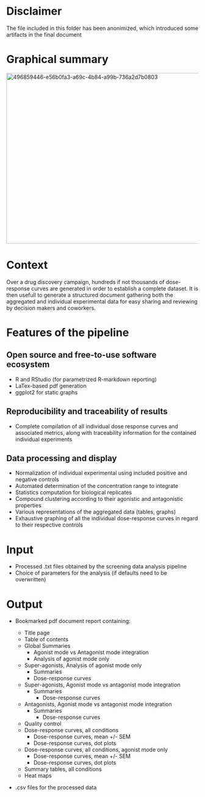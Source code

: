 # Disclaimer

The file included in this folder has been anonimized, which introduced some artifacts in the final document

# Graphical summary

<img width="2000" height="447" alt="496859446-e56b0fa3-a69c-4b84-a99b-736a2d7b0803" src="https://github.com/user-attachments/assets/b8af36f1-b5a4-48fd-b990-bc9095f2e0f5" />

# Context

Over a drug discovery campaign, hundreds if not thousands of dose-response curves are generated in order to establish a complete dataset. It is then usefull to generate a structured document gathering both the aggregated and individual experimental data for easy sharing and reviewing by decision makers and coworkers.

# Features of the pipeline

## Open source and free-to-use software ecosystem

- R and RStudio (for parametrized R-markdown reporting)
- LaTex-based pdf generation
- ggplot2 for static graphs

## Reproducibility and traceability of results 

- Complete compilation of all individual dose response curves and associated metrics, along with traceability information for the contained individual experiments

## Data processing and display

- Normalization of individual experimental using included positive and negative controls
- Automated determination of the concentration range to integrate
- Statistics computation for biological replicates
- Compound clustering according to their agonistic and antagonistic properties
- Various representations of the aggregated data (tables, graphs)
- Exhaustive graphing of all the individual dose-response curves in regard to their respective controls

# Input

- Processed .txt files obtained by the screening data analysis pipeline
- Choice of parameters for the analysis (if defaults need to be overwritten)

# Output

- Bookmarked pdf document report containing:
  - Title page
  - Table of contents
  - Global Summaries
    - Agonist mode vs Antagonist mode integration
    - Analysis of agonist mode only
  - Super-agonists, Analysis of agonist mode only
    - Summaries
    - Dose-response curves
  - Super-agonists, Agonist mode vs antagonist mode integration
    - Summaries
	  - Dose-response curves
  - Antagonists, Agonist mode vs antagonist mode integration
    - Summaries
	  - Dose-response curves
  - Quality control
  - Dose-response curves, all conditions
    - Dose-response curves, mean +/- SEM
    - Dose-response curves, dot plots
  - Dose-response curves, all conditions, agonist mode only
    - Dose-response curves, mean +/- SEM
    - Dose-response curves, dot plots
  - Summary tables, all conditions
  - Heat maps
    
- .csv files for the processed data

